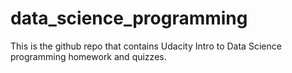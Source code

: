 # data_science_programming

This is the github repo that contains Udacity Intro to Data Science programming homework and quizzes.
